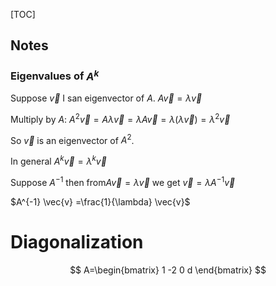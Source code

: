 [TOC]

## Notes

### Eigenvalues of $A^k$

Suppose $\vec{v}$ I san eigenvector of *A*. $A\vec{v} = \lambda\vec{v}$

Multiply by *A*: $A^2\vec{v} = A\lambda\vec{v} = \lambda A\vec{v} = \lambda(\lambda\vec{v}) = \lambda^2\vec{v}$

So $\vec{v}$ is an eigenvector of $A^2$.

In general $A^k\vec{v} = \lambda^k\vec{v}$

Suppose $A^{-1}$ then from$A\vec{v} = \lambda \vec{v}$ we get $\vec{v} =\lambda A^{-1} \vec{v}$

$A^{-1} \vec{v} =\frac{1}{\lambda} \vec{v}$

# Diagonalization

$$
A=\begin{bmatrix}
1
-2
0
d
\end{bmatrix}
$$